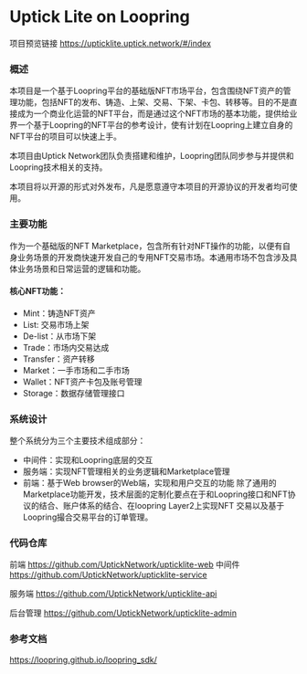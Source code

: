 # Uptick Lite on Loopring


项目预览链接
https://upticklite.uptick.network/#/index

### 概述
本项目是一个基于Loopring平台的基础版NFT市场平台，包含围绕NFT资产的管理功能，包括NFT的发布、铸造、上架、交易、下架、卡包、转移等。目的不是直接成为一个商业化运营的NFT平台，而是通过这个NFT市场的基本功能，提供给业界一个基于Loopring的NFT平台的参考设计，使有计划在Loopring上建立自身的NFT平台的项目可以快速上手。

本项目由Uptick Network团队负责搭建和维护，Loopring团队同步参与并提供和Loopring技术相关的支持。

本项目将以开源的形式对外发布，凡是愿意遵守本项目的开源协议的开发者均可使用。

### 主要功能
作为一个基础版的NFT Marketplace，包含所有针对NFT操作的功能，以便有自身业务场景的开发商快速开发自己的专用NFT交易市场。本通用市场不包含涉及具体业务场景和日常运营的逻辑和功能。
#### 核心NFT功能：
  - Mint：铸造NFT资产
  - List: 交易市场上架
  - De-list：从市场下架
  - Trade：市场内交易达成
  - Transfer：资产转移
  - Market：一手市场和二手市场
  - Wallet：NFT资产卡包及账号管理
  - Storage：数据存储管理接口

### 系统设计
整个系统分为三个主要技术组成部分：
  - 中间件：实现和Loopring底层的交互
  - 服务端：实现NFT管理相关的业务逻辑和Marketplace管理
  - 前端：基于Web browser的Web端，实现和用户交互的功能
除了通用的Marketplace功能开发，技术层面的定制化要点在于和Loopring接口和NFT协议的结合、账户体系的结合、在loopring Layer2上实现NFT 交易以及基于Loopring撮合交易平台的订单管理。

### 代码仓库
前端
https://github.com/UptickNetwork/upticklite-web
中间件
https://github.com/UptickNetwork/upticklite-service

服务端
https://github.com/UptickNetwork/upticklite-api

后台管理
https://github.com/UptickNetwork/upticklite-admin







### 参考文档
https://loopring.github.io/loopring_sdk/


